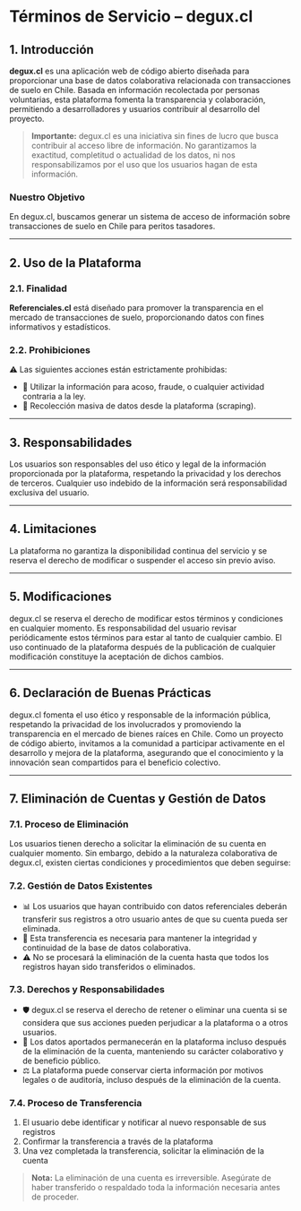 # Términos de Servicio – degux.cl

## 1. Introducción

**degux.cl** es una aplicación web de código abierto diseñada para proporcionar una base de datos colaborativa relacionada con transacciones de suelo en Chile. Basada en información recolectada por personas voluntarias, esta plataforma fomenta la transparencia y colaboración, permitiendo a desarrolladores y usuarios contribuir al desarrollo del proyecto.

> **Importante:** degux.cl es una iniciativa sin fines de lucro que busca contribuir al acceso libre de información. No garantizamos la exactitud, completitud o actualidad de los datos, ni nos responsabilizamos por el uso que los usuarios hagan de esta información.

### Nuestro Objetivo
En degux.cl, buscamos generar un sistema de acceso de información sobre transacciones de suelo en Chile para peritos tasadores.

---

## 2. Uso de la Plataforma

### 2.1. Finalidad
**Referenciales.cl** está diseñado para promover la transparencia en el mercado de transacciones de suelo, proporcionando datos con fines informativos y estadísticos.

### 2.2. Prohibiciones
⚠️ Las siguientes acciones están estrictamente prohibidas:
* 🚫 Utilizar la información para acoso, fraude, o cualquier actividad contraria a la ley.
* 🚫 Recolección masiva de datos desde la plataforma (scraping).

---

## 3. Responsabilidades

Los usuarios son responsables del uso ético y legal de la información proporcionada por la plataforma, respetando la privacidad y los derechos de terceros. Cualquier uso indebido de la información será responsabilidad exclusiva del usuario.

---

## 4. Limitaciones

La plataforma no garantiza la disponibilidad continua del servicio y se reserva el derecho de modificar o suspender el acceso sin previo aviso.

---

## 5. Modificaciones

degux.cl se reserva el derecho de modificar estos términos y condiciones en cualquier momento. Es responsabilidad del usuario revisar periódicamente estos términos para estar al tanto de cualquier cambio. El uso continuado de la plataforma después de la publicación de cualquier modificación constituye la aceptación de dichos cambios.

---

## 6. Declaración de Buenas Prácticas

degux.cl fomenta el uso ético y responsable de la información pública, respetando la privacidad de los involucrados y promoviendo la transparencia en el mercado de bienes raíces en Chile. Como un proyecto de código abierto, invitamos a la comunidad a participar activamente en el desarrollo y mejora de la plataforma, asegurando que el conocimiento y la innovación sean compartidos para el beneficio colectivo.


---

## 7. Eliminación de Cuentas y Gestión de Datos

### 7.1. Proceso de Eliminación
Los usuarios tienen derecho a solicitar la eliminación de su cuenta en cualquier momento. Sin embargo, debido a la naturaleza colaborativa de degux.cl, existen ciertas condiciones y procedimientos que deben seguirse:

### 7.2. Gestión de Datos Existentes
* 📊 Los usuarios que hayan contribuido con datos referenciales deberán transferir sus registros a otro usuario antes de que su cuenta pueda ser eliminada.
* 🔄 Esta transferencia es necesaria para mantener la integridad y continuidad de la base de datos colaborativa.
* ⚠️ No se procesará la eliminación de la cuenta hasta que todos los registros hayan sido transferidos o eliminados.

### 7.3. Derechos y Responsabilidades
* 🛡️ degux.cl se reserva el derecho de retener o eliminar una cuenta si se considera que sus acciones pueden perjudicar a la plataforma o a otros usuarios.
* 📝 Los datos aportados permanecerán en la plataforma incluso después de la eliminación de la cuenta, manteniendo su carácter colaborativo y de beneficio público.
* ⚖️ La plataforma puede conservar cierta información por motivos legales o de auditoría, incluso después de la eliminación de la cuenta.

### 7.4. Proceso de Transferencia
1. El usuario debe identificar y notificar al nuevo responsable de sus registros
2. Confirmar la transferencia a través de la plataforma
3. Una vez completada la transferencia, solicitar la eliminación de la cuenta

> **Nota:** La eliminación de una cuenta es irreversible. Asegúrate de haber transferido o respaldado toda la información necesaria antes de proceder.

